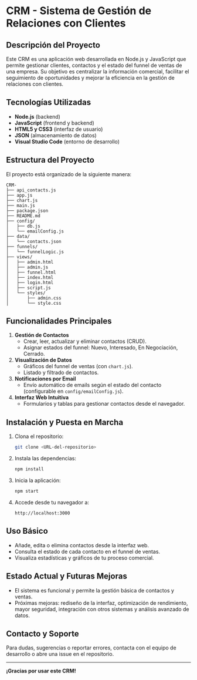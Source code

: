 # CRM - Sistema de Gestión de Relaciones con Clientes

## Descripción del Proyecto

Este CRM es una aplicación web desarrollada en Node.js y JavaScript que permite gestionar clientes, contactos y el estado del funnel de ventas de una empresa. Su objetivo es centralizar la información comercial, facilitar el seguimiento de oportunidades y mejorar la eficiencia en la gestión de relaciones con clientes.

## Tecnologías Utilizadas

- **Node.js** (backend)
- **JavaScript** (frontend y backend)
- **HTML5 y CSS3** (interfaz de usuario)
- **JSON** (almacenamiento de datos)
- **Visual Studio Code** (entorno de desarrollo)

## Estructura del Proyecto

El proyecto está organizado de la siguiente manera:

```
CRM-
├── api_contacts.js
├── app.js
├── chart.js
├── main.js
├── package.json
├── README.md
├── config/
│   ├── db.js
│   └── emailConfig.js
├── data/
│   └── contacts.json
├── funnels/
│   └── funnelLogic.js
├── views/
│   ├── admin.html
│   ├── admin.js
│   ├── funnel.html
│   ├── index.html
│   ├── login.html
│   ├── script.js
│   └── styles/
│       ├── admin.css
│       └── style.css
```

## Funcionalidades Principales

1. **Gestión de Contactos**
   - Crear, leer, actualizar y eliminar contactos (CRUD).
   - Asignar estados del funnel: Nuevo, Interesado, En Negociación, Cerrado.
2. **Visualización de Datos**
   - Gráficos del funnel de ventas (con `chart.js`).
   - Listado y filtrado de contactos.
3. **Notificaciones por Email**
   - Envío automático de emails según el estado del contacto (configurable en `config/emailConfig.js`).
4. **Interfaz Web Intuitiva**
   - Formularios y tablas para gestionar contactos desde el navegador.

## Instalación y Puesta en Marcha

1. Clona el repositorio:
   ```bash
   git clone <URL-del-repositorio>
   ```
2. Instala las dependencias:
   ```bash
   npm install
   ```
3. Inicia la aplicación:
   ```bash
   npm start
   ```
4. Accede desde tu navegador a:
   ```
   http://localhost:3000
   ```

## Uso Básico

- Añade, edita o elimina contactos desde la interfaz web.
- Consulta el estado de cada contacto en el funnel de ventas.
- Visualiza estadísticas y gráficos de tu proceso comercial.

## Estado Actual y Futuras Mejoras

- El sistema es funcional y permite la gestión básica de contactos y ventas.
- Próximas mejoras: rediseño de la interfaz, optimización de rendimiento, mayor seguridad, integración con otros sistemas y análisis avanzado de datos.

## Contacto y Soporte

Para dudas, sugerencias o reportar errores, contacta con el equipo de desarrollo o abre una issue en el repositorio.

---

**¡Gracias por usar este CRM!**
